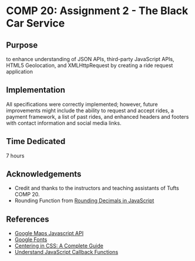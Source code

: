 # COMP 20: Assignment 2 - The Black Car Service

## Purpose
to enhance understanding of JSON APIs, third-party JavaScript APIs, HTML5 Geolocation, and XMLHttpRequest by creating a ride request application

## Implementation
All specifications were correctly implemented; however, future improvements might include the ability to request and accept rides, a payment framework, a list of past rides, and enhanced headers and footers with contact information and social media links.

## Time Dedicated
7 hours

## Acknowledgements
* Credit and thanks to the instructors and teaching assistants of Tufts COMP 20.
* Rounding Function from [Rounding Decimals in JavaScript](http://www.jacklmoore.com/notes/rounding-in-javascript)
    
## References
* [Google Maps Javascript API](https://developers.google.com/maps/documentation/javascript/tutorial)
* [Google Fonts](https://fonts.google.com/)
* [Centering in CSS: A Complete Guide](https://css-tricks.com/centering-css-complete-guide/)
* [Understand JavaScript Callback Functions](http://javascriptissexy.com/understand-javascript-callback-functions-and-use-them/)